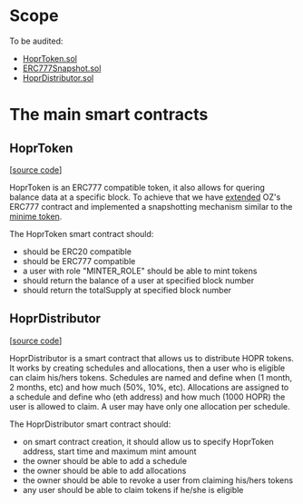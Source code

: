 # Scope

To be audited:

- [HoprToken.sol](./contracts/HoprToken.sol)
- [ERC777Snapshot.sol](./contracts/ERC777/ERC777Snapshot.sol)
- [HoprDistributor.sol](./contracts/HoprDistributor.sol)

# The main smart contracts

## HoprToken

[[source code](./contracts/HoprToken.sol)]

HoprToken is an ERC777 compatible token, it also allows for quering balance data at a specific block.
To achieve that we have [extended](./contracts/ERC777/ERC777Snapshot.sol) OZ's ERC777 contract and implemented
a snapshotting mechanism similar to the [minime token](https://github.com/Giveth/minime/blob/ea04d950eea153a04c51fa510b068b9dded390cb/contracts/MiniMeToken.sol).

The HoprToken smart contract should:

- should be ERC20 compatible
- should be ERC777 compatible
- a user with role "MINTER_ROLE" should be able to mint tokens
- should return the balance of a user at specified block number
- should return the totalSupply at specified block number

## HoprDistributor

[[source code](./contracts/HoprDistributor.sol)]

HoprDistributor is a smart contract that allows us to distribute HOPR tokens.
It works by creating schedules and allocations, then a user who is eligible can
claim his/hers tokens.
Schedules are named and define when (1 month, 2 months, etc) and how much (50%, 10%, etc).
Allocations are assigned to a schedule and define who (eth address) and how much (1000 HOPR) the user is allowed to claim.
A user may have only one allocation per schedule.

The HoprDistributor smart contract should:

- on smart contract creation, it should allow us to specify HoprToken address, start time and maximum mint amount
- the owner should be able to add a schedule
- the owner should be able to add allocations
- the owner should be able to revoke a user from claiming his/hers tokens
- any user should be able to claim tokens if he/she is eligible
